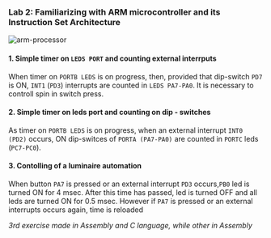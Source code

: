 ### Lab 2: Familiarizing with ARM  microcontroller and its Instruction Set Architecture

![arm-processor](https://user-images.githubusercontent.com/50829499/112064647-fbf79380-8b6b-11eb-86aa-8ed6cd905433.jpg)

#### 1. Simple timer on `LEDS PORT` and counting external interrputs 

When timer on `PORTB LEDS` is on progress, then, provided that dip-switch `PD7` is ON, `INT1` (`PD3`) interrupts are counted in `LEDS PΑ7-PΑ0`. It is necessary to controll spin in switch press.

#### 2. Simple timer on leds port and counting on dip - switches

As timer on `PORTB LEDS` is on progress, when an external interrupt `INT0 (PD2)` occurs, ON dip-switces of `PORTA (PA7-PA0)` are counted in `PORTC` leds (`PC7-PC0`).


#### 3. Contolling of a luminaire automation  

When button `PA7` is pressed or an external interrupt `PD3` occurs,`PB0` led is turned  ON for 4 msec. After this time has passed, led is turned OFF and all leds are turned ON for 0.5 msec. However if `PA7` is pressed or an external interrupts occurs again, time is reloaded

*3rd exercise made in Assembly and C language, while other in Assembly*
